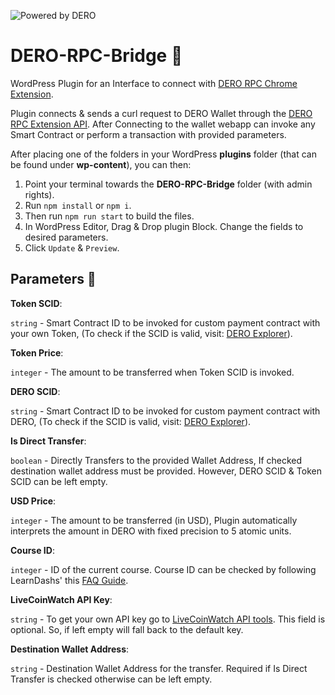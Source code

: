 ![Powered by DERO](https://i.imgur.com/p6DRKv1.jpg)

# DERO-RPC-Bridge 🔌
WordPress Plugin for an Interface to connect with [DERO RPC Chrome Extension](https://chrome.google.com/webstore/detail/dero-rpc-bridge/nmofcfcaegdplgbjnadipebgfbodplpd).

Plugin connects & sends a curl request to DERO Wallet through the [DERO RPC Extension API](https://github.com/g45t345rt/dero-rpc-bridge). After Connecting to the wallet webapp can invoke any Smart Contract or perform a transaction with provided parameters.

After placing one of the folders in your WordPress **plugins** folder (that can be found under **wp-content**), you can then:

1. Point your terminal towards the **DERO-RPC-Bridge** folder (with admin rights).
2. Run `npm install` or `npm i`.
3. Then run `npm run start` to build the files.
4. In WordPress Editor, Drag & Drop plugin Block. Change the fields to desired parameters.
5. Click `Update` & `Preview`.

## Parameters 🔧
**Token SCID**:

`string` - Smart Contract ID to be invoked for custom payment contract with your own Token, (To check if the SCID is valid, visit: [DERO Explorer](https://explorer.dero.io/)).


**Token Price**:

`integer` - The amount to be transferred when Token SCID is invoked.


**DERO SCID**:

`string` - Smart Contract ID to be invoked for custom payment contract with DERO, (To check if the SCID is valid, visit: [DERO Explorer](https://explorer.dero.io/)).


**Is Direct Transfer**:

`boolean` - Directly Transfers to the provided Wallet Address, If checked destination wallet address must be provided. However, DERO SCID & Token SCID can be left empty.


**USD Price**:

`integer` - The amount to be transferred (in USD), Plugin automatically interprets the amount in DERO with fixed precision to 5 atomic units.


**Course ID**:

`integer` - ID of the current course. Course ID can be checked by following LearnDashs' this [FAQ Guide](https://www.learndash.com/support/docs/faqs/find-course-id/#without-a-plugin).


**LiveCoinWatch API Key**:

`string` - To get your own API key go to [LiveCoinWatch API tools](https://www.livecoinwatch.com/tools/api). This field is optional. So, if left empty will fall back to the default key.


**Destination Wallet Address**:

`string` - Destination Wallet Address for the transfer. Required if Is Direct Transfer is checked otherwise can be left empty.